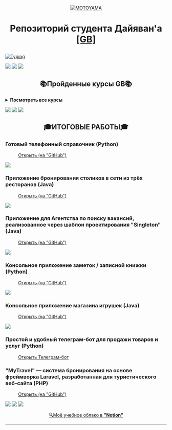 <p align="center">
  <a href="https://motoyama.one" target="_blank">
    <img src="https://motoyama.org/mt-content/uploads/2024/06/logo.png" alt="MOTOYAMA" title="MOTOYAMA">
  </a>
</p>

# <p align="center">Репозиторий студента Дайяван'а <a href="https://gb.ru/users/aedabf19-0ea0-43e6-8800-c73f3e6ee7b3" target="_blank">[GB]</a></p>

[![Typing](https://readme-typing-svg.herokuapp.com?color=%2336BCF7&lines=👋+Hi+there!+I'm+Dayiawan!+%20🙏)](https://motoyama.one)

![](https://motoyama.one/mt-content/uploads/2016/08/image0.gif "")
![](https://motoyama.one/mt-content/uploads/2016/08/image0.gif "")
![](https://motoyama.one/mt-content/uploads/2016/08/image0.gif "")

## <p align="center">📚Пройденные курсы GB📚</p>

<details>
## <summary><strong>Посмотреть все курсы</strong></summary>

<a name="myTag_1"><h2>Математика и информатика для программистов (дополнительный курс)</h2></a>

<!-- "GitHub" -->
<dl>
  <dt>Ссылка на итоговое задание</dt>
  <dd><a href="https://github.com/DAYIAWAN/Course-at-GB/tree/main/myCourses/Maths_and_Info_for_Program_(add-course)/main" target="_blank">Открыть (на "GitHub")</a></dd>

  <dt>Ссылка на архив с итоговым заданием</dt>
  <dd><a href="https://github.com/DAYIAWAN/Course-at-GB/raw/main/myCourses/Maths_and_Info_for_Program_(add-course)/main/Archive.zip" target="_blank">Скачать zip-архив (на "GitHub")</a></dd>
</dl>

![](https://motoyama.one/mt-content/uploads/2016/08/image0.gif "")

<a name="myTag_2"><h2>Введение в программирование (лекции)</h2></a>

<!-- "GitHub" -->
<dl>
  <dt>Сохранённые материалы по трём урокам курса</dt>
  <dd><a href="https://github.com/DAYIAWAN/Course-at-GB/tree/main/myCourses/Intro_to_Programming/lectures" target="_blank">Ссылка на конспекты (на "GitHub")</a></dd>
</dl>

![](https://motoyama.one/mt-content/uploads/2016/08/image0.gif "")

<a name="myTag_3"><h2>Введение в программирование (семинары)</h2></a>

<!-- "GitHub" -->
<dl>
  <dt>Ссылка на итоговое задание</dt>
  <dd><a href="https://github.com/DAYIAWAN/Course-at-GB/tree/main/myCourses/Intro_to_Programming/seminars" target="_blank">Открыть (на "GitHub")</a></dd>

  <dt>Ссылка на архив с итоговым заданием</dt>
  <dd><a href="https://github.com/DAYIAWAN/Course-at-GB/raw/main/myCourses/Intro_to_Programming/seminars/Archive.zip" target="_blank">Скачать zip-архив (на "GitHub")</a></dd>
</dl>

![](https://motoyama.one/mt-content/uploads/2016/08/image0.gif "")

<a name="myTag_4"><h2>Знакомство с языками программирования</h2></a>

<!-- "GitHub" -->
<dl>
  <dt>Ссылка на папку с задачами к семинарам (C#)</dt>
  <dd><a href="https://github.com/DAYIAWAN/Course-at-GB/tree/main/myCourses/Intro_to_program_languages" target="_blank">Открыть (на "GitHub")</a></dd>
</dl>

![](https://motoyama.one/mt-content/uploads/2016/08/image0.gif "")

<a name="myTag_5"><h2>Знакомство с базами данных</h2></a>

<!-- "GitHub" -->
<dl>
  <dt>Ссылка на папку с заданиями</dt>
  <dd><a href="https://github.com/DAYIAWAN/Course-at-GB/tree/main/myCourses/DataBases" target="_blank">Открыть (на "GitHub")</a></dd>
</dl>

![](https://motoyama.one/mt-content/uploads/2016/08/image0.gif "")

<a name="myTag_6"><h2>Итоговая работа по основному блоку</h2></a>

<!-- "GitHub" -->
<dl>
  <dt>Ссылка на промежуточную аттестацию</dt>
  <dd><a href="https://github.com/DAYIAWAN/Course-at-GB/tree/main/myCourses/my_FinalTask" target="_blank">Открыть (на "GitHub")</a></dd>
</dl>

![](https://motoyama.one/mt-content/uploads/2016/08/image0.gif "")

<a name="myTag_7"><h2>Знакомство с языком Python</h2></a>

<!-- "GitHub" -->
<dl>
  <dt>Ссылка на папку с задачами к семинарам (Python)</dt>
  <dd><a href="https://github.com/DAYIAWAN/Course-at-GB/tree/main/myCourses/Python/Intro" target="_blank">Открыть (на "GitHub")</a></dd>
</dl>

![](https://motoyama.one/mt-content/uploads/2016/08/image0.gif "")

<a name="myTag_8"><h2>Алгоритмы и структуры данных (Java)</h2></a>

<!-- "GitHub" -->
<dl>
  <dt>Ссылка на папку с задачами к семинарам (Java)</dt>
  <dd><a href="https://github.com/DAYIAWAN/Course-at-GB/tree/main/myCourses/Algorithms-&-data_structures" target="_blank">Открыть (на "GitHub")</a></dd>
</dl>

![](https://motoyama.one/mt-content/uploads/2016/08/image0.gif "")

<a name="myTag_9"><h2>Java: знакомство и как пользоваться базовым API</h2></a>

<!-- "GitHub" -->
<dl>
  <dt>Ссылка на папку с задачами к семинарам (Java)</dt>
  <dd><a href="https://github.com/DAYIAWAN/Course-at-GB/tree/main/myCourses/Java/Intro" target="_blank">Открыть (на "GitHub")</a></dd>
</dl>

![](https://motoyama.one/mt-content/uploads/2016/08/image0.gif "")

<a name="myTag_10"><h2>Объектно-ориентированное программирование</h2></a>

<!-- "GitHub" -->
<dl>
  <dt>Ссылка на папку с задачами к семинарам (Java)</dt>
  <dd><a href="https://github.com/DAYIAWAN/Course-at-GB/tree/main/myCourses/OOP" target="_blank">Открыть (на "GitHub")</a></dd>
</dl>

![](https://motoyama.one/mt-content/uploads/2016/08/image0.gif "")

<a name="myTag_11"><h2>Знакомство с Веб-технологиями</h2></a>

<!-- "GitHub" -->
<dl>
  <dt>Ссылка на папку с заданиями</dt>
  <dd><a href="https://github.com/DAYIAWAN/Course-at-GB/tree/main/myCourses/Intro_to_Web-tech" target="_blank">Открыть (на "GitHub")</a></dd>
</dl>

![](https://motoyama.one/mt-content/uploads/2016/08/image0.gif "")

<a name="myTag_12"><h2>Компьютерные сети</h2></a>

<!-- "GitHub" -->
<dl>
  <dt>Ссылка на папку с заданиями</dt>
  <dd><a href="https://github.com/DAYIAWAN/Course-at-GB/tree/main/myCourses/Networks" target="_blank">Открыть (на "GitHub")</a></dd>
</dl>

![](https://motoyama.one/mt-content/uploads/2016/08/image0.gif "")

<a name="myTag_13"><h2>Исключения в программировании и их обработка</h2></a>

<!-- "GitHub" -->
<dl>
  <dt>Ссылка на папку с заданиями</dt>
  <dd><a href="https://github.com/DAYIAWAN/Course-at-GB/tree/main/myCourses/Program_exceptions" target="_blank">Открыть (на "GitHub")</a></dd>
</dl>

![](https://motoyama.one/mt-content/uploads/2016/08/image0.gif "")

<a name="myTag_14"><h2>Продвинутый курс по HTML + CSS</h2></a>

<!-- "GitHub" -->
<dl>
  <dt>Ссылка на папку с заданиями</dt>
  <dd><a href="https://github.com/DAYIAWAN/Course-at-GB/tree/main/myCourses/HTML-&-CSS" target="_blank">Открыть (на "GitHub")</a></dd>
</dl>

![](https://motoyama.one/mt-content/uploads/2016/08/image0.gif "")

<a name="myTag_15"><h2>Продвинутый курс по JavaScript и Node.JS</h2></a>

<!-- "GitHub" -->
<dl>
  <dt>Ссылка на папку с заданиями</dt>
  <dd><a href="https://github.com/DAYIAWAN/Course-at-GB/tree/main/myCourses/JavaScript-&-Node.JS" target="_blank">Открыть (на "GitHub")</a></dd>
</dl>

![](https://motoyama.one/mt-content/uploads/2016/08/image0.gif "")

<a name="myTag_16"><h2>Продвинутый курс Laravel (PHP и MySQL)</h2></a>

<!-- "GitHub" -->
<dl>
  <dt>Ссылка на папку с заданиями</dt>
  <dd><a href="https://github.com/DAYIAWAN/Course-at-GB/tree/main/myCourses/PHP/Laravel" target="_blank">Открыть (на "GitHub")</a></dd>
</dl>

</details>

![](https://motoyama.one/mt-content/uploads/2016/08/image0.gif "")
![](https://motoyama.one/mt-content/uploads/2016/08/image0.gif "")
![](https://motoyama.one/mt-content/uploads/2016/08/image0.gif "")

## <p align="center">🎓ИТОГОВЫЕ РАБОТЫ🎓</p>

<a name="myTag_myTask"><h3>Готовый телефонный справочник (Python)</h3></a>

<!-- "GitHub" -->
<dl>
  <dd><a href="https://github.com/DAYIAWAN/Course-at-GB/tree/main/myCourses/1___FinalTask___2023" target="_blank">Открыть (на "GitHub")</a></dd>
</dl>

![](https://motoyama.one/mt-content/uploads/2016/08/image0.gif "")

<a name="myTag_myTask"><h3>Приложение бронирования столиков в сети из трёх ресторанов (Java)</h3></a>

<!-- "GitHub" -->
<dl>
  <dd><a href="https://github.com/DAYIAWAN/Course-at-GB/tree/main/myCourses/2___FinalTask___2023" target="_blank">Открыть (на "GitHub")</a></dd>
</dl>

![](https://motoyama.one/mt-content/uploads/2016/08/image0.gif "")

<a name="myTag_myTask"><h3>Приложение для Агентства по поиску вакансий, реализованное через шаблон проектирования "Singleton" (Java)</h3></a>

<!-- "GitHub" -->
<dl>
  <dd><a href="https://github.com/DAYIAWAN/Course-at-GB/tree/main/myCourses/3___FinalTask___2023" target="_blank">Открыть (на "GitHub")</a></dd>
</dl>

![](https://motoyama.one/mt-content/uploads/2016/08/image0.gif "")

<a name="myTag_myTask"><h3>Консольное приложение заметок / записной книжки (Python)</h3></a>

<!-- "GitHub" -->
<dl>
  <dd><a href="https://github.com/DAYIAWAN/Course-at-GB/tree/main/myCourses/4___FinalTask___2023" target="_blank">Открыть (на "GitHub")</a></dd>
</dl>

![](https://motoyama.one/mt-content/uploads/2016/08/image0.gif "")

<a name="myTag_myTask"><h3>Консольное приложение магазина игрушек (Java)</h3></a>

<!-- "GitHub" -->
<dl>
  <dd><a href="https://github.com/DAYIAWAN/Course-at-GB/tree/main/myCourses/5___FinalTask___2023" target="_blank">Открыть (на "GitHub")</a></dd>
</dl>

![](https://motoyama.one/mt-content/uploads/2016/08/image0.gif "")

<a name="myTag_myTask"><h3>Простой и удобный телеграм-бот для продажи товаров и услуг (Python)</h3></a>

<!-- "GitHub" -->
<dl>
  <dd><a href="https://t.me/MOTOYAMA_bot" target="_blank">Открыть Телеграм-бот</a></dd>
</dl>

<a name="myTag_myTask"><h3>"MyTravel" — система бронирования на основе фреймворка Laravel, разработанная для туристического веб-сайта (PHP)</h3></a>

<!-- "GitHub" -->
<dl>
  <dd><a href="https://github.com/DAYIAWAN/Course-at-GB/tree/main/myCourses/PHP/Laravel" target="_blank">Открыть (на "GitHub")</a></dd>
</dl>

![](https://motoyama.one/mt-content/uploads/2016/08/image0.gif "")
![](https://motoyama.one/mt-content/uploads/2016/08/image0.gif "")
![](https://motoyama.one/mt-content/uploads/2016/08/image0.gif "")

<!-- "Notion" -->
<p style="text-align: center;"><a href="https://esoter.notion.site/75e1e973a5584a2eb8294ffdc7ad8598" target="_blank">🔍Моё учебное облако в <b>"<u>Notion</u>"</b></a></p>

---
